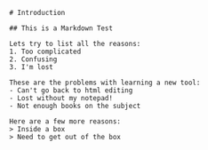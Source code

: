     # Introduction

    ## This is a Markdown Test

    Lets try to list all the reasons:
    1. Too complicated
    2. Confusing
    3. I'm lost

    These are the problems with learning a new tool:
    - Can't go back to html editing
    - Lost without my notepad!
    - Not enough books on the subject

    Here are a few more reasons:
    > Inside a box
    > Need to get out of the box

